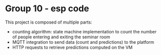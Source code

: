 # Group 10 - esp code

This project is composed of multiple parts:

- counting algorithm: state machine implementation to count the number of people entering and exiting the seminar room
- MQTT integration to send data (count and predictions) to the platform
- HTTP requests to retrieve predictions computed on the VM
